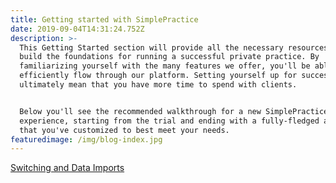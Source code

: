 ```yaml
---
title: Getting started with SimplePractice
date: 2019-09-04T14:31:24.752Z
description: >-
  This Getting Started section will provide all the necessary resources to help
  build the foundations for running a successful private practice. By
  familiarizing yourself with the many features we offer, you'll be able to
  efficiently flow through our platform. Setting yourself up for success now can
  ultimately mean that you have more time to spend with clients.


  Below you'll see the recommended walkthrough for a new SimplePractice user
  experience, starting from the trial and ending with a fully-fledged account
  that you've customized to best meet your needs.
featuredimage: /img/blog-index.jpg
---
```

[Switching and Data Imports](<Switching and Data Imports>)
